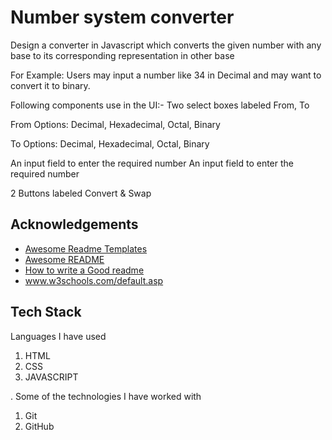 
# Number system converter

Design a converter in Javascript which converts the given number with any
base to its corresponding representation in other base

For Example:
Users may input a number like 34 in Decimal and may want to convert it to
binary.

Following components use in the UI:-
Two select boxes labeled From, To

From Options: Decimal, Hexadecimal, Octal, Binary

To Options: Decimal, Hexadecimal, Octal, Binary

An input field to enter the required number
An input field to enter the required number

2 Buttons labeled Convert & Swap

## Acknowledgements

 - [Awesome Readme Templates](https://awesomeopensource.com/project/elangosundar/awesome-README-templates)
 - [Awesome README](https://github.com/matiassingers/awesome-readme)
 - [How to write a Good readme](https://bulldogjob.com/news/449-how-to-write-a-good-readme-for-your-github-project)
-  www.w3schools.com/default.asp
## Tech Stack

Languages I have used

1. HTML
2. CSS
3. JAVASCRIPT

. Some of the technologies I have worked with

1. Git 
2. GitHub 
